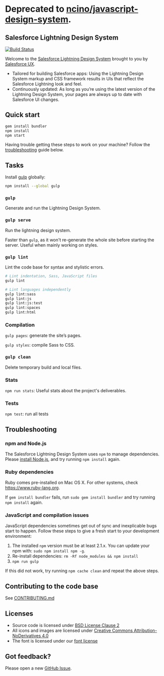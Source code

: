 # Deprecated to [ncino/javascript-design-system](https://github.com/ncino/javascript-design-system).

## Salesforce Lightning Design System

[![Build Status](https://travis-ci.com/salesforce-ux/design-system-internal.svg?token=BMXxPFKR5GZuYsqAFsEf&branch=summer-16)](https://travis-ci.com/salesforce-ux/design-system-internal)

Welcome to the [Salesforce Lightning Design System](https://www.lightningdesignsystem.com) brought to you by [Salesforce UX](https://twitter.com/salesforceux).

* Tailored for building Salesforce apps: Using the Lightning Design System markup and CSS framework results in UIs that reflect the Salesforce Lightning look and feel.
* Continuously updated: As long as you’re using the latest version of the Lightning Design System, your pages are always up to date with Salesforce UI changes.

## Quick start

```bash
gem install bundler
npm install
npm start
```

Having trouble getting these steps to work on your machine? Follow the [troubleshooting](#troubleshooting) guide below.

## Tasks

Install [gulp](http://gulpjs.com/) globally:

```bash
npm install --global gulp
```

### `gulp`

Generate and run the Lightning Design System.

### `gulp serve`

Run the lightning design system.

Faster than `gulp`, as it won't re-generate the whole site before starting the server. Useful when mainly working on styles.

### `gulp lint`

Lint the code base for syntax and stylistic errors.

```bash
# Lint indentation, Sass, JavaScript files
gulp lint

# Lint languages independently
gulp lint:sass
gulp lint:js
gulp lint:js:test
gulp lint:spaces
gulp lint:html
```

### Compilation

`gulp pages`: generate the site’s pages.

`gulp styles`: compile Sass to CSS.

### `gulp clean`

Delete temporary build and local files.

### Stats

`npm run stats`: Useful stats about the project's deliverables.

### Tests

`npm test`: run all tests

## Troubleshooting

### npm and Node.js

The Salesforce Lightning Design System uses `npm` to manage dependencies. Please [install Node.js](https://nodejs.org), and try running `npm install` again.

### Ruby dependencies

Ruby comes pre-installed on Mac OS X. For other systems, check <https://www.ruby-lang.org>.

If `gem install bundler` fails, run `sudo gem install bundler` and try running `npm install` again.

### JavaScript and compilation issues

JavaScript dependencies sometimes get out of sync and inexplicable bugs start to happen. Follow these steps to give a fresh start to your development environment:

1. The installed `npm` version must be at least 2.1.x. You can update your npm with: `sudo npm install npm -g`.
2. Re-install dependencies: `rm -Rf node_modules && npm install`
3. `npm run gulp`

If this did not work, try running `npm cache clean` and repeat the above steps.

## Contributing to the code base

See <a href="CONTRIBUTING.md">CONTRIBUTING.md</a>

## Licenses

* Source code is licensed under [BSD License Clause 2](http://opensource.org/licenses/BSD-2-Clause)
* All icons and images are licensed under [Creative Commons Attribution-NoDerivatives 4.0](http://creativecommons.org/licenses/by-nd/4.0/)
* The font is licensed under our [font license](https://www.lightningdesignsystem.com/assets/licenses/License-for-font.txt)

## Got feedback?

Please open a new <a href="https://github.com/salesforce-ux/design-system/issues">GitHub Issue</a>.
